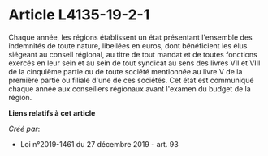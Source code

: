 # Article L4135-19-2-1

Chaque année, les régions établissent un état présentant l'ensemble des indemnités de toute nature, libellées en euros, dont
bénéficient les élus siégeant au conseil régional, au titre de tout mandat et de toutes fonctions exercés en leur sein et au
sein de tout syndicat au sens des livres VII et VIII de la cinquième partie ou de toute société mentionnée au livre V de la
première partie ou filiale d'une de ces sociétés. Cet état est communiqué chaque année aux conseillers régionaux avant
l'examen du budget de la région.

**Liens relatifs à cet article**

_Créé par_:

  - Loi n°2019-1461 du 27 décembre 2019 - art. 93
